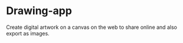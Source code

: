 # Drawing-app
Create digital artwork on a canvas on the web to share online and also export as images.
